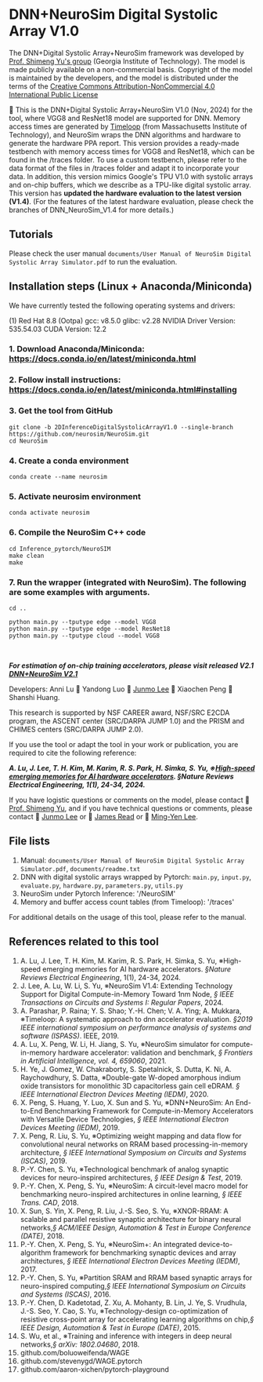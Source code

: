 # DNN+NeuroSim Digital Systolic Array V1.0

The DNN+Digital Systolic Array+NeuroSim framework was developed by [Prof. Shimeng Yu's group](https://shimeng.ece.gatech.edu/) (Georgia Institute of Technology). The model is made publicly available on a non-commercial basis. Copyright of the model is maintained by the developers, and the model is distributed under the terms of the [Creative Commons Attribution-NonCommercial 4.0 International Public License](http://creativecommons.org/licenses/by-nc/4.0/legalcode)

:star2: This is the DNN+Digital Systolic Array+NeuroSim V1.0 (Nov, 2024) for the tool, where VGG8 and ResNet18 model are supported for DNN. Memory access times are generated by [Timeloop](https://timeloop.csail.mit.edu/) (from Massachusetts Institute of Technology), and NeuroSim wraps the DNN algorithms and hardware to generate the hardware PPA report. This version provides a ready-made testbench with memory access times for VGG8 and ResNet18, which can be found in the /traces folder. To use a custom testbench, please refer to the data format of the files in /traces folder and adapt it to incorporate your data. In addition, this version mimics Google's TPU V1.0 with systolic arrays and on-chip buffers, which we describe as a TPU-like digital systolic array. This version has **updated the hardware evaluation to the latest version (V1.4)**. (For the features of the latest hardware evaluation, please check the branches of DNN_NeuroSim_V1.4 for more details.)

## Tutorials
Please check the user manual `documents/User Manual of NeuroSim Digital Systolic Array Simulator.pdf` to run the evaluation.

## Installation steps (Linux + Anaconda/Miniconda)

We have currently tested the following operating systems and drivers:

(1) 
Red Hat 8.8 (Ootpa)
gcc: v8.5.0
glibc: v2.28
NVIDIA Driver Version: 535.54.03
CUDA Version: 12.2

### 1. Download Anaconda/Miniconda: https://docs.conda.io/en/latest/miniconda.html
### 2. Follow install instructions: https://docs.conda.io/en/latest/miniconda.html#installing

### 3. Get the tool from GitHub
```
git clone -b 2DInferenceDigitalSystolicArrayV1.0 --single-branch https://github.com/neurosim/NeuroSim.git
cd NeuroSim
```
### 4. Create a conda environment

```
conda create --name neurosim
```

### 5. Activate neurosim environment

```
conda activate neurosim
```

### 6. Compile the NeuroSim C++ code
```
cd Inference_pytorch/NeuroSIM
make clean
make
```

### 7. Run the wrapper (integrated with NeuroSim). The following are some examples with arguments.

```
cd ..

python main.py --tputype edge --model VGG8 
python main.py --tputype edge --model ResNet18 
python main.py --tputype cloud --model VGG8 

```

<br/>

**_For estimation of on-chip training accelerators, please visit released V2.1 [DNN+NeuroSim V2.1](https://github.com/neurosim/DNN_NeuroSim_V2.1)_**


Developers: Anni Lu :couple: Yandong Luo :two_men_holding_hands: [Junmo Lee](mailto:junmolee@gatech.edu) :two_women_holding_hands: Xiaochen Peng :two_women_holding_hands: Shanshi Huang.

This research is supported by NSF CAREER award, NSF/SRC E2CDA program, the ASCENT center (SRC/DARPA JUMP 1.0) and the PRISM and CHIMES centers (SRC/DARPA JUMP 2.0).

If you use the tool or adapt the tool in your work or publication, you are required to cite the following reference:

**_A. Lu, J. Lee, T. H. Kim, M. Karim, R. S. Park, H. Simka, S. Yu, ※[High-speed emerging memories for AI hardware accelerators](https://www.nature.com/articles/s44287-023-00002-9). *§Nature Reviews Electrical Engineering*, 1(1), 24-34, 2024._**

If you have logistic questions or comments on the model, please contact :man: [Prof. Shimeng Yu](mailto:shimeng.yu@ece.gatech.edu), and if you have technical questions or comments, please contact :man: [Junmo Lee](mailto:junmolee@gatech.edu) or :man: [James Read](mailto:jread6@gatech.edu) or :man: [Ming-Yen Lee](mailto:mlee838@gatech.edu).


## File lists
1. Manual: `documents/User Manual of NeuroSim Digital Systolic Array Simulator.pdf`, `documents/readme.txt`
2. DNN with digital systolic arrays wrapped by Pytorch: `main.py`, `input.py`, `evaluate.py`, `hardware.py`, `parameters.py`, `utils.py`
3. NeuroSim under Pytorch Inference: '/NeuroSIM'
4. Memory and buffer access count tables (from Timeloop): '/traces'

For additional details on the usage of this tool, please refer to the manual.

## References related to this tool 
1. A. Lu, J. Lee, T. H. Kim, M. Karim, R. S. Park, H. Simka, S. Yu, ※High-speed emerging memories for AI hardware accelerators. *§Nature Reviews Electrical Engineering*, 1(1), 24-34, 2024.
1. J. Lee, A. Lu, W. Li, S. Yu, ※NeuroSim V1.4: Extending Technology Support for Digital Compute-in-Memory Toward 1nm Node, *§ IEEE Transactions on Circuits and Systems I: Regular Papers*, 2024.
1. A. Parashar, P. Raina; Y. S. Shao; Y.-H. Chen; V. A. Ying; A. Mukkara, ※Timeloop: A systematic approach to dnn accelerator evaluation. *§2019 IEEE international symposium on performance analysis of systems and software (ISPASS)*. IEEE, 2019.
2. A. Lu, X. Peng, W. Li, H. Jiang, S. Yu, ※NeuroSim simulator for compute-in-memory hardware accelerator: validation and benchmark, *§ Frontiers in Artificial Intelligence, vol. 4, 659060*, 2021.
3. H. Ye, J. Gomez, W. Chakraborty, S. Spetalnick, S. Dutta, K. Ni, A. Raychowdhury, S. Datta, ※Double-gate W-doped amorphous indium oxide transistors for monolithic 3D capacitorless gain cell eDRAM. *§ IEEE International Electron Devices Meeting (IEDM)*, 2020.
4. X. Peng, S. Huang, Y. Luo, X. Sun and S. Yu, ※DNN+NeuroSim: An End-to-End Benchmarking Framework for Compute-in-Memory Accelerators with Versatile Device Technologies, *§ IEEE International Electron Devices Meeting (IEDM)*, 2019.
5. X. Peng, R. Liu, S. Yu, ※Optimizing weight mapping and data flow for convolutional neural networks on RRAM based processing-in-memory architecture, *§ IEEE International Symposium on Circuits and Systems (ISCAS)*, 2019.
6. P.-Y. Chen, S. Yu, ※Technological benchmark of analog synaptic devices for neuro-inspired architectures, *§ IEEE Design & Test*, 2019.
7. P.-Y. Chen, X. Peng, S. Yu, ※NeuroSim: A circuit-level macro model for benchmarking neuro-inspired architectures in online learning, *§ IEEE Trans. CAD*, 2018.
8. X. Sun, S. Yin, X. Peng, R. Liu, J.-S. Seo, S. Yu, ※XNOR-RRAM: A scalable and parallel resistive synaptic architecture for binary neural networks,*§ ACM/IEEE Design, Automation & Test in Europe Conference (DATE)*, 2018.
9. P.-Y. Chen, X. Peng, S. Yu, ※NeuroSim+: An integrated device-to-algorithm framework for benchmarking synaptic devices and array architectures, *§ IEEE International Electron Devices Meeting (IEDM)*, 2017.
10. P.-Y. Chen, S. Yu, ※Partition SRAM and RRAM based synaptic arrays for neuro-inspired computing,*§ IEEE International Symposium on Circuits and Systems (ISCAS)*, 2016.
11. P.-Y. Chen, D. Kadetotad, Z. Xu, A. Mohanty, B. Lin, J. Ye, S. Vrudhula, J.-S. Seo, Y. Cao, S. Yu, ※Technology-design co-optimization of resistive cross-point array for accelerating learning algorithms on chip,*§ IEEE Design, Automation & Test in Europe (DATE)*, 2015.
12. S. Wu, et al., ※Training and inference with integers in deep neural networks,*§ arXiv: 1802.04680*, 2018.
13. github.com/boluoweifenda/WAGE
14. github.com/stevenygd/WAGE.pytorch
15. github.com/aaron-xichen/pytorch-playground
